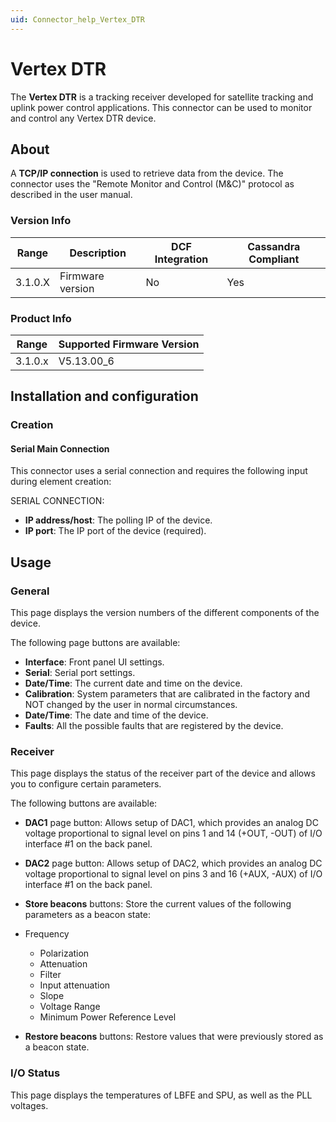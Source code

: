 ```yaml
---
uid: Connector_help_Vertex_DTR
---
```


# Vertex DTR

The **Vertex DTR** is a tracking receiver developed for satellite tracking and uplink power control applications. This connector can be used to monitor and control any Vertex DTR device.

## About

A **TCP/IP connection** is used to retrieve data from the device. The connector uses the "Remote Monitor and Control (M&C)" protocol as described in the user manual.

### Version Info

| **Range** | **Description**  | **DCF Integration** | **Cassandra Compliant** |
|------------------|------------------|---------------------|-------------------------|
| 3.1.0.X          | Firmware version | No                  | Yes                     |

### Product Info

| Range | Supported Firmware Version |
|------------------|-----------------------------|
| 3.1.0.x          | V5.13.00_6                  |

## Installation and configuration

### Creation

#### Serial Main Connection

This connector uses a serial connection and requires the following input during element creation:

SERIAL CONNECTION:

- **IP address/host**: The polling IP of the device.
- **IP port**: The IP port of the device (required).

## Usage

### General

This page displays the version numbers of the different components of the device.

The following page buttons are available:

- **Interface**: Front panel UI settings.
- **Serial**: Serial port settings.
- **Date/Time**: The current date and time on the device.
- **Calibration**: System parameters that are calibrated in the factory and NOT changed by the user in normal circumstances.
- **Date/Time**: The date and time of the device.
- **Faults**: All the possible faults that are registered by the device.

### Receiver

This page displays the status of the receiver part of the device and allows you to configure certain parameters.

The following buttons are available:

- **DAC1** page button: Allows setup of DAC1, which provides an analog DC voltage proportional to signal level on pins 1 and 14 (+OUT, -OUT) of I/O interface \#1 on the back panel.

- **DAC2** page button: Allows setup of DAC2, which provides an analog DC voltage proportional to signal level on pins 3 and 16 (+AUX, -AUX) of I/O interface \#1 on the back panel.

- **Store beacons** buttons: Store the current values of the following parameters as a beacon state:

- Frequency
  - Polarization
  - Attenuation
  - Filter
  - Input attenuation
  - Slope
  - Voltage Range
  - Minimum Power Reference Level

- **Restore beacons** buttons: Restore values that were previously stored as a beacon state.

### I/O Status

This page displays the temperatures of LBFE and SPU, as well as the PLL voltages.
